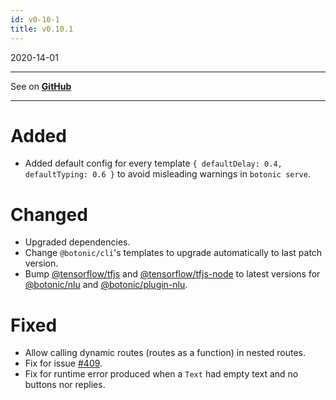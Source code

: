 ```yaml
---
id: v0-10-1
title: v0.10.1
---
```


2020-14-01

---

See on **[GitHub](https://github.com/hubtype/botonic/releases/tag/v0.10.1)**

---

# Added

- Added default config for every template `{ defaultDelay: 0.4, defaultTyping: 0.6 }` to avoid misleading warnings in `botonic serve`.

# Changed

- Upgraded dependencies.
- Change `@botonic/cli`'s templates to upgrade automatically to last patch version.
- Bump [@tensorflow/tfjs](https://www.npmjs.com/package/@tensorflow/tfjs) and [@tensorflow/tfjs-node](https://www.npmjs.com/package/@tensorflow/tfjs-node) to latest versions for [@botonic/nlu](https://www.npmjs.com/package/@botonic/nlu) and [@botonic/plugin-nlu](https://www.npmjs.com/package/@botonic/plugin-nlu).

# Fixed

- Allow calling dynamic routes (routes as a function) in nested routes.
- Fix for issue [#409](https://github.com/hubtype/botonic/issues/409).
- Fix for runtime error produced when a `Text` had empty text and no buttons nor replies.
